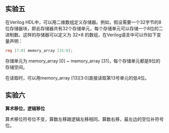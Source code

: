 ## 实验五

在Verilog HDL中，可以用二维数组定义存储器。例如，假设需要一个32字节的8位存储器块，即此存储器共有32个存储单元，每个存储单元可以存储一个8位的二进制数。这样的存储器可以定义为 32×8 的数组，在Verilog语言中可以作如下变量声明：

```verilog
reg [7:0] memory_array [31:0];
```

存储单元为 memory_array [0] ~ memory_array [31]，每个存储单元都是8位的存储空间。

在读取时，可以用memory_array [13][3:0]直接读取第13号单元的低4位。

## 实验六

**算术移位，逻辑移位**

算术移位符号位不变，算数左移跟逻辑左移相同，算数右移，最左边的空位补符号位。

